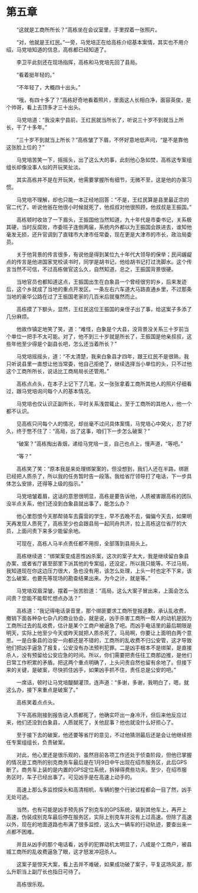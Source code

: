 #	第五章

　　“这就是工商所所长？”高栋坐在会议室里，手里捏着一张照片。

　　“对，他就是王红民。”一旁，马党培正在给高栋介绍基本案情，其实也不用介绍，马党培知道的信息，高栋都已经知道了。

　　李卫平此刻还在现场指挥，高栋和马党培先回了县局。

　　“看着挺年轻的。”

　　“不年轻了，大概四十出头。”

　　“哦，有四十多了？”高栋好奇地看着照片，里面这人长相白净，面容英俊，是个帅哥，看上去顶多才三十出头。

　　马党培道：“我没来宁县前，王红民就当所长了，听说三十岁不到就当上所长，干了十多年。”

　　“三十岁不到就当上所长？”高栋皱了下眉，不怀好意地低声问，“是不是靠他这张脸上位的？”

　　马党培苦笑一下，摇摇头，出了这么大的事，此刻他心急如焚，高栋这专案组组长却像没事人似的开玩笑扯淡。

　　其实高栋并不是在开玩笑，他需要掌握所有细节，无微不至，这是他的办案习惯。

　　马党培不理解，却也只能一本正经地回答：“不是，王红民算是县里最正宗的官二代了。听说他爸在他很小时候就死了，他叔叔对他很照顾，他叔叔是王振国。”

　　高栋顿时收敛了一下眉头，王振国他当然知道，九十年代是市委书记，关系极其硬，当时反腐败，市委班子连倒两届，系统内外都以为王振国会跌进去，谁知他毫发无损，还升官调到了直辖市大津市任常委，现在更是大津市的市长，政治局委员。

　　关于他背景的传言很多，有说他是得到某位九十年代大领导的保举；民间龌龊点的传言是他进国家党校读书时，同学是胡书记，他给胡书记打过洗脚水。这个传言当然不可信，不过高栋做官这么久，自然知道，总之，王振国背景很硬。

　　当地官员也都知道这点，王振国出生在白象县一个曾经很穷的乡，后来发迹后，这个乡就成了当地的重点开发区。一条左右六车道大马路直通乡里，不过那条当地的豪华公路在过了王振国老家的几百米后就戛然而止。

　　高栋摸了下额头，显然，王红民这位王振国的亲侄子出了事，给这案子多添了几分麻烦。

　　他故作镇定地笑了笑，道：“难怪，白象是个大县，没背景没关系三十岁前当个单位一把手不太可能。对了，他不到三十岁就是所长了，王振国是他亲叔叔，这些年他至少得是个副县长吧，怎么还当着所长？”

　　马党培摇摇头，道：“不太清楚，我来白象县才四年，跟王红民不是很熟，我只听说县里一直想让他当常委，他自己拒绝了，继续选择当小单位的头，只不过他这个工商所所长，说话比工商局局长还管用。”

　　高栋点点头，在本子上记下了几笔，又一张张拿着工商所其他人的照片仔细看过，跟马党培询问每个人的基本情况。

　　马党培也仅认识正副所长，平时关系浅尝辄止，至于工商所的其他人，他一个都不认识。

　　见高栋只问每个人的情况，却丝毫不过问具体案情，马党培心中窝火，忍了好久，终于憋不住了：“高局，出了这事，咱们下一步怎么破案？”

　　“破案？”高栋掏出香烟，递给马党培一支，自己也点上，慢声道，“等吧。”

　　“等？”

　　高栋笑了笑：“原本我是来处理绑架案的，但没想到，我们人还在半路，绑匪已经把人质杀了，所以我的任务暂时告一段落。我给省厅领导打了电话，下一步具体怎么安排，还得等上级的指示。”

　　马党培皱着眉，这话的意思很明显，高栋是要告诉他，人质被害跟高栋的团队没半点关系，他们还没到白象县就出事了，能怎么办？

　　他心里怨恨今天那帮骑车去露营的学生，早不去晚不去，偏偏今天去，如果明天再发现人质死了，高栋至少也会跟县局一起同舟共济，拉上高栋这位省厅的大员，上面问责下来多少能留余地。

　　可现在，高栋人马半点责任都不用担，全部落到县局头上。

　　高栋继续道：“绑架案变成恶性凶杀案，这次的案子太大，我是继续留白象县办案，或者省厅甚至部里下派其他的专案组，还没定，所以我只能等。不过马局，我知道现在你这边压力很大，急也没有用，该怎么处理，上头一时也定不下来，该怎么破案，也要先等现场的勘查结果出来。为今之计，就是等。”

　　马党培双眉深皱，摆着一张苦脸道：“高局，这么大案子冒出来，上面会怎么问责？您能不能帮忙想点办法？”

　　高栋道：“我记得电话录音里，那个绑匪要求工商所登报道歉，承认乱收费，撤销下面各种杂七杂八的商业协会，就是说，凶手杀害工商所一帮人的动机是因为工商所过去的乱收费，估计是某个工商户被逼急了吧。而凶手电话里的最后期限是明天，实际上他至少今天或昨天就把人质杀死了。马局啊，你要让上面明白两个意思。一是白象县的治安一向都还是不错的，工商所的乱收费不归公安管，这才导致他们把凶手逼急了报复，公安没有办法预判犯罪。二是凶手根本不是绑架，是直接杀人，没有预留给公安应急的时间。所以，你们需要把责任往工商那边推，是他们日常工作积累的矛盾。把这两个重点明确了，上头问责自然也留有余地了。但接下来的关键，是破案，尽快抓住凶手，如果凶手抓不住，责任总是公安的吧。”

　　一席话，顿时让马党培醍醐灌顶，连声道：“多谢，多谢，我明白了，嗯，就这么办，接下来重点是破案了。”

　　高栋笑着点点头。

　　下午高栋刚接到报告说人质都死了，他确实吓出一身冷汗，但后来他反应过来，他们还没到白象县，人质就死了，关他屁事？他也就没什么好担心了。

　　至于接下去的破案，他还要等省厅的意见，不过他猜测最后还是会让他继续担任专案组组长，负责破案。

　　对此，他心里还是很乐观的，虽然目前各项工作还处于侦查阶段，但他已掌握的情况是工商所的别克商务车最后是在1月9日中午出现在绍市服务区，此后GPS断了。商务车上装的是内置的GPS定位系统，拆掉得费些功夫。至少，在绍市服务区时，车子已经出事了。可见凶手是在高速上动手的。

　　高速上那么多监控探头和高清相机，车辆的整个行驶过程都会一目了然，凶手无处可逃。

　　当然，也有可能是凶手预先拆了别克车的GPS系统，装到其他车上，再开上高速，伪装成别克车最后停在服务区，实际上别克车并没有上过高速。但除了高速以外，现在的地面道路也布满了很多监控，这么大一辆车的行动轨迹，要查出来一点都不困难。

　　并且从凶手的那个电话看，凶手的犯罪动机太明显了，八成是个工商户，被县城工商所的乱收费逼急了眼，这才怒发冲冠杀人。

　　这案子是惊天大案，看上去并不难破，如果成功破了案子，平复这场风波，那么升职当上副厅长也指日可待了。

　　高栋很乐观。
